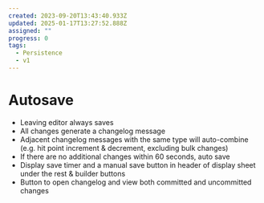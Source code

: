 ```yaml
---
created: 2023-09-20T13:43:40.933Z
updated: 2025-01-17T13:27:52.888Z
assigned: ""
progress: 0
tags:
  - Persistence
  - v1
---
```


# Autosave

- Leaving editor always saves
- All changes generate a changelog message
- Adjacent changelog messages with the same type will auto-combine (e.g. hit point increment & decrement, excluding bulk changes)
- If there are no additional changes within 60 seconds, auto save
- Display save timer and a manual save button in header of display sheet under the rest & builder buttons
- Button to open changelog and view both committed and uncommitted changes
